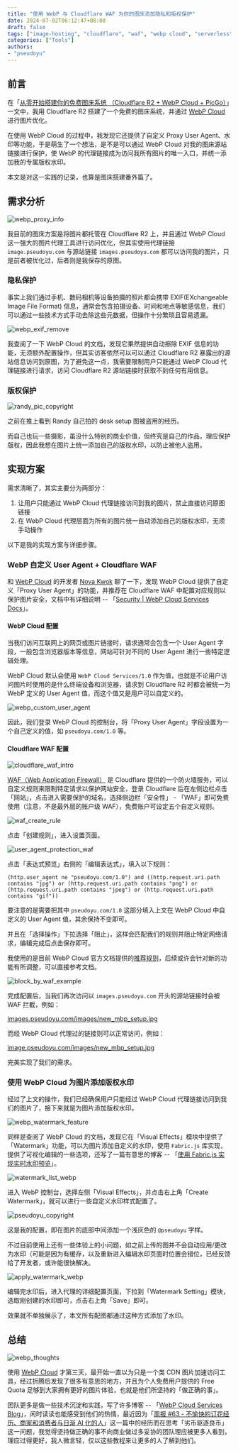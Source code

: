```yaml
---
title: "使用 WebP 与 Cloudflare WAF 为你的图床添加隐私和版权保护"
date: 2024-07-02T06:12:47+08:00
draft: false
tags: ["image-hosting", "cloudflare", "waf", "webp cloud", "serverless", "blog"]
categories: ["Tools"]
authors:
- "pseudoyu"
---
```


## 前言

在「[从零开始搭建你的免费图床系统 （Cloudflare R2 + WebP Cloud + PicGo）](https://www.pseudoyu.com/zh/2024/06/30/free_image_hosting_system_using_r2_webp_cloud_and_picgo/)」一文中，我用 Cloudflare R2 搭建了一个免费的图床系统，并通过 [WebP Cloud](https://webp.se/) 进行图片优化。

在使用 WebP Cloud 的过程中，我发现它还提供了自定义 Proxy User Agent、水印等功能，于是萌生了一个想法，是不是可以通过 WebP Cloud 对我的图床源站链接进行保护，使 WebP 的代理链接成为访问我所有图片的唯一入口，并统一添加我的专属版权水印。

本文是对这一实践的记录，也算是图床搭建番外篇了。

## 需求分析

![webp_proxy_info](https://image.pseudoyu.com/images/webp_proxy_info.png)

我目前的图床方案是将图片都托管在 Cloudflare R2 上，并且通过 WebP Cloud 这一强大的图片代理工具进行访问优化，但其实使用代理链接 `image.pseudoyu.com` 与源站链接 `images.pseudoyu.com` 都可以访问我的图片，只是前者被优化过，后者则是我保存的原图。

### 隐私保护

事实上我们通过手机、数码相机等设备拍摄的照片都会携带 EXIF(EXchangeable Image File Format) 信息，通常会包含拍摄设备、时间和地点等敏感信息，我们可以通过一些技术方式手动去除这些元数据，但操作十分繁琐且容易遗漏。

![webp_exif_remove](https://image.pseudoyu.com/images/webp_exif_remove.png)

我查阅了一下 WebP Cloud 的文档，发现它果然提供自动擦除 EXIF 信息的功能，无须额外配置操作，但其实访客依然可以可以通过 Cloudflare R2 暴露出的源站信息访问到原图，为了避免这一点，我需要限制用户只能通过 WebP Cloud 代理链接进行请求，访问 Cloudflare R2 源站链接时获取不到任何有用信息。

### 版权保护

![randy_pic_copyright](https://image.pseudoyu.com/images/randy_pic_copyright.png)

之前在推上看到 Randy 自己拍的 desk setup 图被盗用的经历。

而自己也玩一些摄影，虽没什么特别的商业价值，但终究是自己的作品，理应保护版权，因此我想在图片上统一添加自己的版权水印，以防止被他人盗用。

## 实现方案

需求清晰了，其实主要分为两部分：

1. 让用户只能通过 WebP Cloud 代理链接访问到我的图片，禁止直接访问原图链接
2. 在 WebP Cloud 代理层面为所有的图片统一自动添加自己的版权水印，无须手动操作

以下是我的实现方案与详细步骤。

### WebP 自定义 User Agent + Cloudflare WAF

和 [WebP Cloud](https://webp.se/) 的开发者 [Nova Kwok](https://x.com/n0vad3v) 聊了一下，发现 WebP Cloud 提供了自定义「Proxy User Agent」的功能，并推荐在 Cloudflare WAF 中配置对应规则以保护图片安全，文档中有详细说明 -- 「[Security | WebP Cloud Services Docs](https://docs.webp.se/webp-cloud/security/#cloudflare)」。

#### WebP Cloud 配置

当我们访问互联网上的网页或图片链接时，请求通常会包含一个 User Agent 字段，一般包含浏览器版本等信息，网站可针对不同的 User Agent 进行一些特定逻辑处理。

WebP Cloud 默认会使用 `WebP Cloud Services/1.0` 作为值，也就是不论用户访问图片时使用的是什么终端设备和浏览器，请求到 Cloudflare R2 时都会被统一为 WebP 定义的 User Agent 值，而这个值又是用户可以自定义的。

![webp_custom_user_agent](https://image.pseudoyu.com/images/webp_custom_user_agent.png)

因此，我们登录 WebP Cloud 的控制台，将「Proxy User Agent」字段设置为一个自己定义的值，如 `pseudoyu.com/1.0` 等。

#### Cloudflare WAF 配置

![cloudflare_waf_intro](https://image.pseudoyu.com/images/cloudflare_waf_intro.png)

[WAF（Web Application Firewall）](https://developers.cloudflare.com/waf) 是 Cloudflare 提供的一个防火墙服务，可以自定义规则来限制特定请求以保护网站安全，登录 Cloudflare 后在左侧边栏点击「网站」，点击进入需要保护的域名，选择侧边栏「安全性」 - 「WAF」即可免费使用（注意，不是最外层的账户级 WAF），免费账户可设定五个自定义规则。

![waf_create_rule](https://image.pseudoyu.com/images/waf_create_rule.png)

点击「创建规则」，进入设置页面。

![user_agent_protection_waf](https://image.pseudoyu.com/images/user_agent_protection_waf.png)

点击「表达式预览」右侧的「编辑表达式」，填入以下规则：

```plaintext
(http.user_agent ne "pseudoyu.com/1.0") and ((http.request.uri.path contains "jpg") or (http.request.uri.path contains "png") or (http.request.uri.path contains "jpeg") or (http.request.uri.path contains "gif"))
```

要注意的是需要把其中 `pseudoyu.com/1.0` 这部分填入上文在 WebP Cloud 中自定义的 User Agent 值，其余保持不变即可。

并且在「选择操作」下拉选择「阻止」，这样会匹配我们的规则并阻止特定网络请求，编辑完成后点击保存即可。

我使用的是目前 WebP Cloud 官方文档提供的[推荐规则](https://docs.webp.se/webp-cloud/security/#cloudflare)，后续或许会针对新的功能有所调整，可以直接参考文档。

![block_by_waf_example](https://image.pseudoyu.com/images/block_by_waf_example.png)

完成配置后，当我们再次访问以 `images.pseudoyu.com` 开头的源站链接时会被 WAF 拦截，例如：

[images.pseudoyu.com/images/new_mbp_setup.jpg](https://images.pseudoyu.com/images/new_mbp_setup.jpg)

而经 WebP Cloud 代理过的链接则可以正常访问，例如：

[image.pseudoyu.com/images/new_mbp_setup.jpg](https://image.pseudoyu.com/images/new_mbp_setup.jpg)

完美实现了我们的需求。

### 使用 WebP Cloud 为图片添加版权水印

经过了上文的操作，我们已经确保用户只能经过 WebP Cloud 代理链接访问到我们的图片了，接下来就是为图片添加版权水印。

![webp_watermark_feature](https://image.pseudoyu.com/images/webp_watermark_feature.png)

同样是查阅了 WebP Cloud 的文档，发现它在「Visual Effects」模块中提供了「Watermark」功能，可以为图片添加自定义的水印，使用 `Fabric.js` 库实现，提供了可视化编辑的一些选项，还写了一篇有意思的博客 -- 「[使用 Fabric.js 实现实时水印预览](https://blog.webp.se/dashboard-fabric-zh/)」。

![watermark_list_webp](https://image.pseudoyu.com/images/watermark_list_webp.png)

进入 WebP 控制台，选择左侧「Visual Effects」，并点击右上角「Create Watermark」，就可以进行一些自定义水印样式配置了。

![pseudoyu_copyright](https://image.pseudoyu.com/images/pseudoyu_copyright.png)

这是我的配置，即在图片的底部中间添加一个浅灰色的 `@pseudoyu` 字样。

不过目前使用上还有一些体验上的小问题，如之前上传的图并不会自动应用/更改为水印（可能是因为有缓存，以及重新进入编辑水印页面时位置会错位，已经反馈给了开发者，或许能很快解决。

![apply_watermark_webp](https://image.pseudoyu.com/images/apply_watermark_webp.png)

编辑完水印后，进入代理的详细配置页面，下拉到「Watermark Setting」模块，选取刚创建的水印即可，点击右上角「Save」即可。

效果就不单独展示了，本文所有配图都通过这种方式添加了水印。

## 总结

![webp_thoughts](https://image.pseudoyu.com/images/webp_thoughts.png)

使用 [WebP Cloud](https://webp.se/) 才第三天，最开始一直以为只是一个类 CDN 图片加速访问工具，经过折腾后发现了很多有意思的地方，并且为个人免费用户提供的 Free Quota 足够到大家拥有更好的图片体验，也就是他们所坚持的「做正确的事」。

团队更多是做一些技术沉淀和实践，写了许多博客 -- 「[WebP Cloud Services Blog](https://blog.webp.se/)」，闲时读读也能感受到他们的热情，最近因为「[周报 \#63 - 不愉快的订花经历、商家和消费者与日渐 AI 化的人](https://www.pseudoyu.com/zh/2024/07/01/weekly_review_20240701/)」这一篇中的经历而在思考「劣币驱逐良币」这一问题，我觉得坚持做正确的事不向商业做过多妥协的团队理应被更多人看到，理应过得更好，我人微言轻，仅以这些教程来让更多的人了解到他们。
